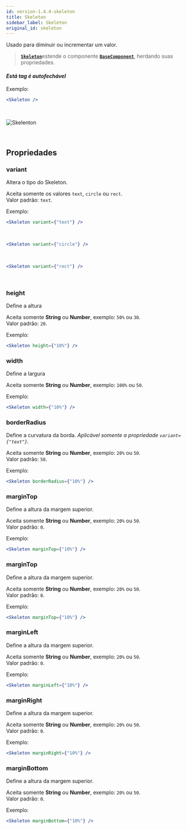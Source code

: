```yaml
---
id: version-1.4.4-skeleton
title: Skeleton
sidebar_label: Skeleton
original_id: skeleton
---
```


Usado para diminuir ou incrementar um valor.

>  [**`Skeleton`**]()estende o componente [**`BaseComponent`**](components_base.md), herdando suas propriedades.

#### *Está tag é autofechável*

Exemplo:
```jsx harmony
<Skeleton />
```
<br>

![Skelenton](assets/old_versions/skeleton.png)

<br>

## Propriedades

### variant

Altera o tipo do Skeleton.<br>

Aceita somente os valores ```text```, ```circle``` ou ```rect```.
<br>
Valor padrão: ```text```.

Exemplo:
```jsx harmony
<Skeleton variant={"text"} />
```
<br>

```jsx harmony
<Skeleton variant={"circle"} />
```
<br>

```jsx harmony
<Skeleton variant={"rect"} />
```
<br>


### height

Define a altura<br>

Aceita somente **String** ou **Number**, exemplo: ```50%``` ou ```30```.
<br>
Valor padrão: ```20```.

Exemplo:
```jsx harmony
<Skeleton height={"10%"} />
```

### width

Define a largura<br>

Aceita somente **String** ou **Number**, exemplo: ```100%``` ou ```50```.
<br>

Exemplo:
```jsx harmony
<Skeleton width={"10%"} />
```

### borderRadius

Define a curvatura da borda. *Aplicável somente a propriedade ```variant={"text"}```.*<br>

Aceita somente **String** ou **Number**, exemplo: ```20%``` ou ```50```.
<br>
Valor padrão: ```50```.

Exemplo:
```jsx harmony
<Skeleton borderRadius={"10%"} />
```

### marginTop

Define a altura da margem superior.<br>

Aceita somente **String** ou **Number**, exemplo: ```20%``` ou ```50```.
<br>
Valor padrão: ```0```.

Exemplo:
```jsx harmony
<Skeleton marginTop={"10%"} />
```

### marginTop

Define a altura da margem superior.<br>

Aceita somente **String** ou **Number**, exemplo: ```20%``` ou ```50```.
<br>
Valor padrão: ```0```.

Exemplo:
```jsx harmony
<Skeleton marginTop={"10%"} />
```

### marginLeft

Define a altura da margem superior.<br>

Aceita somente **String** ou **Number**, exemplo: ```20%``` ou ```50```.
<br>
Valor padrão: ```0```.

Exemplo:
```jsx harmony
<Skeleton marginLeft={"10%"} />
```

### marginRight

Define a altura da margem superior.<br>

Aceita somente **String** ou **Number**, exemplo: ```20%``` ou ```50```.
<br>
Valor padrão: ```0```.

Exemplo:
```jsx harmony
<Skeleton marginRight={"10%"} />
```

### marginBottom

Define a altura da margem superior.<br>

Aceita somente **String** ou **Number**, exemplo: ```20%``` ou ```50```.
<br>
Valor padrão: ```0```.

Exemplo:
```jsx harmony
<Skeleton marginBottom={"10%"} />
```
